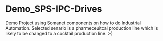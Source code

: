 Demo_SPS-IPC-Drives
===================

Demo Project using Somanet components on how to do Industrial Automation. Selected senario is a pharmeceuitcal production line which is likely to be changed to a cocktail production line. :-)
